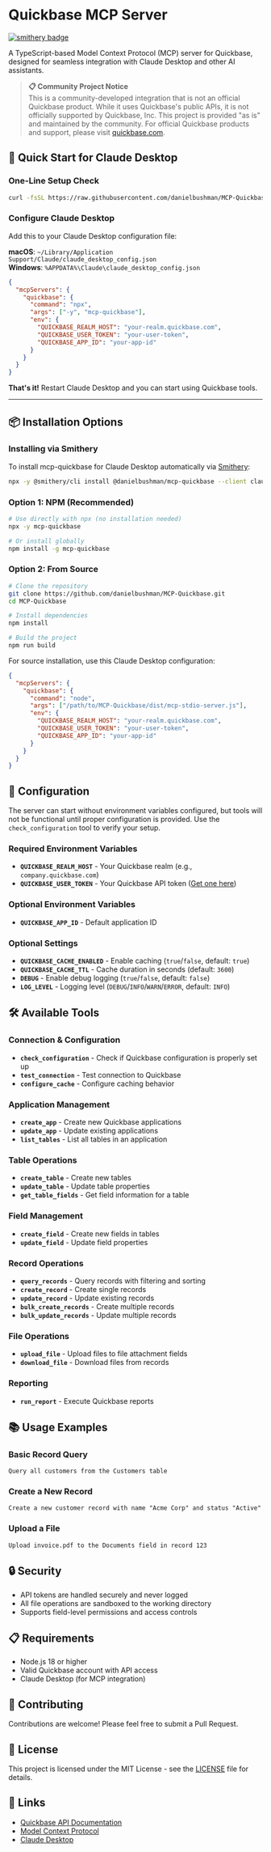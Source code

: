 # Quickbase MCP Server
[![smithery badge](https://smithery.ai/badge/@danielbushman/mcp-quickbase)](https://smithery.ai/server/@danielbushman/mcp-quickbase)

A TypeScript-based Model Context Protocol (MCP) server for Quickbase, designed for seamless integration with Claude Desktop and other AI assistants.

> **📋 Community Project Notice**  
> This is a community-developed integration that is not an official Quickbase product. While it uses Quickbase's public APIs, it is not officially supported by Quickbase, Inc. This project is provided "as is" and maintained by the community. For official Quickbase products and support, please visit [quickbase.com](https://www.quickbase.com).

## 🚀 Quick Start for Claude Desktop

### One-Line Setup Check

```bash
curl -fsSL https://raw.githubusercontent.com/danielbushman/MCP-Quickbase/main/check_dependencies.sh | bash
```

### Configure Claude Desktop

Add this to your Claude Desktop configuration file:

**macOS**: `~/Library/Application Support/Claude/claude_desktop_config.json`  
**Windows**: `%APPDATA%\Claude\claude_desktop_config.json`

```json
{
  "mcpServers": {
    "quickbase": {
      "command": "npx",
      "args": ["-y", "mcp-quickbase"],
      "env": {
        "QUICKBASE_REALM_HOST": "your-realm.quickbase.com",
        "QUICKBASE_USER_TOKEN": "your-user-token",
        "QUICKBASE_APP_ID": "your-app-id"
      }
    }
  }
}
```

**That's it!** Restart Claude Desktop and you can start using Quickbase tools.

---

## 📦 Installation Options

### Installing via Smithery

To install mcp-quickbase for Claude Desktop automatically via [Smithery](https://smithery.ai/server/@danielbushman/mcp-quickbase):

```bash
npx -y @smithery/cli install @danielbushman/mcp-quickbase --client claude
```

### Option 1: NPM (Recommended)

```bash
# Use directly with npx (no installation needed)
npx -y mcp-quickbase

# Or install globally
npm install -g mcp-quickbase
```

### Option 2: From Source

```bash
# Clone the repository
git clone https://github.com/danielbushman/MCP-Quickbase.git
cd MCP-Quickbase

# Install dependencies
npm install

# Build the project
npm run build
```

For source installation, use this Claude Desktop configuration:

```json
{
  "mcpServers": {
    "quickbase": {
      "command": "node",
      "args": ["/path/to/MCP-Quickbase/dist/mcp-stdio-server.js"],
      "env": {
        "QUICKBASE_REALM_HOST": "your-realm.quickbase.com",
        "QUICKBASE_USER_TOKEN": "your-user-token",
        "QUICKBASE_APP_ID": "your-app-id"
      }
    }
  }
}
```

## 🔧 Configuration

The server can start without environment variables configured, but tools will not be functional until proper configuration is provided. Use the `check_configuration` tool to verify your setup.

### Required Environment Variables

- **`QUICKBASE_REALM_HOST`** - Your Quickbase realm (e.g., `company.quickbase.com`)
- **`QUICKBASE_USER_TOKEN`** - Your Quickbase API token ([Get one here](https://help.quickbase.com/en/articles/8672050))

### Optional Environment Variables

- **`QUICKBASE_APP_ID`** - Default application ID

### Optional Settings

- **`QUICKBASE_CACHE_ENABLED`** - Enable caching (`true`/`false`, default: `true`)
- **`QUICKBASE_CACHE_TTL`** - Cache duration in seconds (default: `3600`)
- **`DEBUG`** - Enable debug logging (`true`/`false`, default: `false`)
- **`LOG_LEVEL`** - Logging level (`DEBUG`/`INFO`/`WARN`/`ERROR`, default: `INFO`)

## 🛠️ Available Tools

### Connection & Configuration
- **`check_configuration`** - Check if Quickbase configuration is properly set up
- **`test_connection`** - Test connection to Quickbase
- **`configure_cache`** - Configure caching behavior

### Application Management
- **`create_app`** - Create new Quickbase applications
- **`update_app`** - Update existing applications
- **`list_tables`** - List all tables in an application

### Table Operations
- **`create_table`** - Create new tables
- **`update_table`** - Update table properties
- **`get_table_fields`** - Get field information for a table

### Field Management
- **`create_field`** - Create new fields in tables
- **`update_field`** - Update field properties

### Record Operations
- **`query_records`** - Query records with filtering and sorting
- **`create_record`** - Create single records
- **`update_record`** - Update existing records
- **`bulk_create_records`** - Create multiple records
- **`bulk_update_records`** - Update multiple records

### File Operations
- **`upload_file`** - Upload files to file attachment fields
- **`download_file`** - Download files from records

### Reporting
- **`run_report`** - Execute Quickbase reports

## 📚 Usage Examples

### Basic Record Query
```
Query all customers from the Customers table
```

### Create a New Record
```
Create a new customer record with name "Acme Corp" and status "Active"
```

### Upload a File
```
Upload invoice.pdf to the Documents field in record 123
```

## 🔒 Security

- API tokens are handled securely and never logged
- All file operations are sandboxed to the working directory
- Supports field-level permissions and access controls

## 📋 Requirements

- Node.js 18 or higher
- Valid Quickbase account with API access
- Claude Desktop (for MCP integration)

## 🤝 Contributing

Contributions are welcome! Please feel free to submit a Pull Request.

## 📄 License

This project is licensed under the MIT License - see the [LICENSE](LICENSE) file for details.

## 🔗 Links

- [Quickbase API Documentation](https://developer.quickbase.com/)
- [Model Context Protocol](https://modelcontextprotocol.io/)
- [Claude Desktop](https://claude.ai/download)

